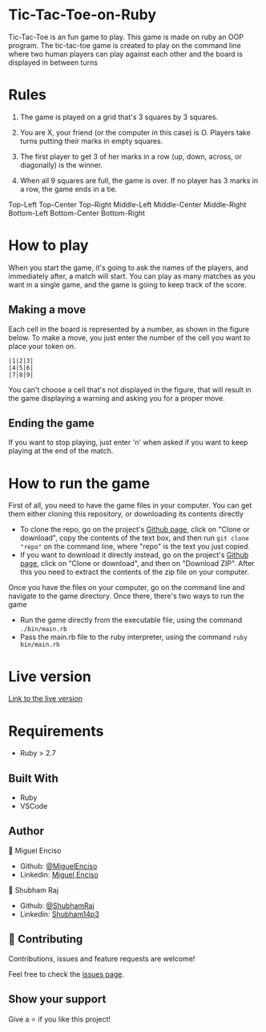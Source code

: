 # Tic-Tac-Toe-on-Ruby

Tic-Tac-Toe is an fun game to play. This game is made on ruby an OOP program. The tic-tac-toe game is created to play on the command line where two human players can play against each other and the board is displayed in between turns 

# Rules

1. The game is played on a grid that's 3 squares by 3 squares.

2. You are X, your friend (or the computer in this case) is O. Players take turns putting their marks in empty squares.

3. The first player to get 3 of her marks in a row (up, down, across, or diagonally) is the winner.

4. When all 9 squares are full, the game is over. If no player has 3 marks in a row, the game ends in a tie.

Top-Left		 Top-Center		 Top-Right
Middle-Left		 Middle-Center	 Middle-Right
Bottom-Left		 Bottom-Center	 Bottom-Right
					
# How to play

When you start the game, it's going to ask the names of the players, and immediately after, a match will start. 
You can play as many matches as you want in a single game, and the game is going to keep track of the score.

## Making a move
Each cell in the board is represented by a number, as shown in the figure below. To make a move, you just enter the number of the cell you want to place your token on.

    |1|2|3|
    |4|5|6|
    |7|8|9|

You can't choose a cell that's not displayed in the figure, that will result in the game displaying a warning and asking you for a proper move.

## Ending the game
If you want to stop playing, just enter 'n' when asked if you want to keep playing at the end of the match.

# How to run the game
First of all, you need to have the game files in your computer. You can get them either cloning this repository, or downloading its contents directly
- To clone the repo, go on the project's [Github page](https://github.com/shubham14p3/Tic-Tac-Toe.git), click on "Clone or download", copy the contents of the text box, and then run `git clone "repo"` on the command line, where "repo" is the text you just copied.
- If you want to download it directly instead, go on the project's [Github page](https://github.com/shubham14p3/Tic-Tac-Toe), click on "Clone or download", and then on "Download ZIP". After this you need to extract the contents of the zip file on your computer.

Once you have the files on your computer, go on the command line and navigate to the game directory. Once there, there's two ways to run the game

- Run the game directly from the executable file, using the command `./bin/main.rb`
- Pass the main.rb file to the ruby interpreter, using the command `ruby bin/main.rb`

# Live version


[Link to the live version](https://tic-tac-toe.shubham14p3.repl.run/)

# Requirements

- Ruby > 2.7

## Built With

- Ruby
- VSCode

## Author

👤 Miguel Enciso

- Github: [@MiguelEnciso](http://github.com/rootDEV2990/)
- Linkedin: [Miguel Enciso](https://www.linkedin.com/mx/rootDEV2990/)

👤 Shubham Raj

- Github: [@ShubhamRaj](https://github.com/shubham14p3)
- Linkedin: [Shubham14p3](https://www.linkedin.com/in/shubham14p3/)

## 🤝 Contributing

Contributions, issues and feature requests are welcome!

Feel free to check the [issues page](https://github.com/shubham14p3/Tic-Tac-Toe/issues/).

## Show your support

Give a ⭐️ if you like this project!
